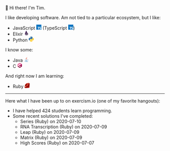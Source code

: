 👋 Hi there! I'm Tim.

I like developing software. Am not tied to a particular ecosystem, but I like:

  - JavaScript <img src="./img/typescript.png" alt="JavaScript Language" width="16px" height="16px"> (TypeScript <img src="./img/typescript.png" alt="TypeScript Language" width="16px" height="16px">)
  - Elixir <img src="./img/elixir.png" alt="Elixir Language" width="16px" height="16px">
  - Python <img src="./img/python.png" alt="Python Language" width="16px" height="16px">

I know some:

  - Java <img src="./img/java.png" alt="Java Language" width="16px" height="16px">
  - C <img src="./img/c-lang.png" alt="C Language" width="16px" height="16px">

And right now I am learning:

  - Ruby <img src="./img/ruby.png" alt="Ruby Language" width="16px" height="16px">

---

Here what I have been up to on exercism.io (one of my favorite hangouts):

  - I have helped 424 students learn programming.
  - Some recent solutions I've completed:
    - Series (Ruby) on 2020-07-10
    - RNA Transcription (Ruby) on 2020-07-09
    - Leap (Ruby) on 2020-07-09
    - Matrix (Ruby) on 2020-07-09
    - High Scores (Ruby) on 2020-07-07